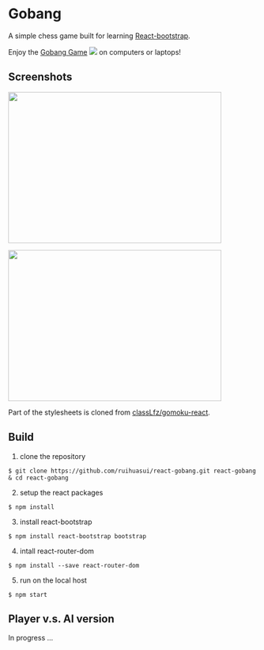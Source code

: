 # Gobang 
A simple chess game built for learning [React-bootstrap](https://react-bootstrap.github.io/).<br/>

Enjoy the [Gobang Game](http://ruihuasui.github.io/react-gobang/) 
<image src="https://github.com/ruihuasui/react-gobang/blob/master/src/images/logo.png"/>
on computers or laptops!

## Screenshots
<image width="431px" height="305px" src="https://github.com/ruihuasui/_files/blob/master/gobang/screenshot2.png"/>

<image width="431px" height="305px" src="https://github.com/ruihuasui/_files/blob/master/gobang/screenshot.png"/><br/>

Part of the stylesheets is cloned from [classLfz/gomoku-react](https://github.com/classLfz/gomoku-react).

## Build
1. clone the repository
```
$ git clone https://github.com/ruihuasui/react-gobang.git react-gobang & cd react-gobang
```
2. setup the react packages
```
$ npm install
```
3. install react-bootstrap
```
$ npm install react-bootstrap bootstrap
```
4. intall react-router-dom
```
$ npm install --save react-router-dom
```
5. run on the local host
```
$ npm start
```

## Player v.s. AI version
In progress ...
